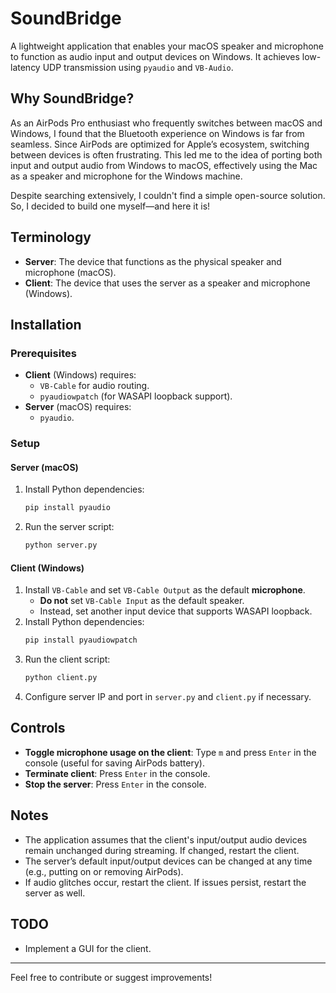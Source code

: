 # SoundBridge

A lightweight application that enables your macOS speaker and microphone to function as audio input and output devices
on Windows. It achieves low-latency UDP transmission using `pyaudio` and `VB-Audio`.

## Why SoundBridge?

As an AirPods Pro enthusiast who frequently switches between macOS and Windows, I found that the Bluetooth experience on
Windows is far from seamless. Since AirPods are optimized for Apple’s ecosystem, switching between devices is often
frustrating. This led me to the idea of porting both input and output audio from Windows to macOS, effectively using the
Mac as a speaker and microphone for the Windows machine.

Despite searching extensively, I couldn't find a simple open-source solution. So, I decided to build one myself—and here
it is!

## Terminology

- **Server**: The device that functions as the physical speaker and microphone (macOS).
- **Client**: The device that uses the server as a speaker and microphone (Windows).

## Installation

### Prerequisites

- **Client** (Windows) requires:
    - `VB-Cable` for audio routing.
    - `pyaudiowpatch` (for WASAPI loopback support).
- **Server** (macOS) requires:
    - `pyaudio`.

### Setup

#### Server (macOS)

1. Install Python dependencies:
   ```sh
   pip install pyaudio
   ```
2. Run the server script:
   ```sh
   python server.py
   ```

#### Client (Windows)

1. Install `VB-Cable` and set ``VB-Cable Output`` as the default **microphone**.
    - **Do not** set `VB-Cable Input` as the default speaker.
    - Instead, set another input device that supports WASAPI loopback.
2. Install Python dependencies:
   ```sh
   pip install pyaudiowpatch
   ```
3. Run the client script:
   ```sh
   python client.py
   ```
4. Configure server IP and port in `server.py` and `client.py` if necessary.

## Controls

- **Toggle microphone usage on the client**: Type `m` and press `Enter` in the console (useful for saving AirPods
  battery).
- **Terminate client**: Press `Enter` in the console.
- **Stop the server**: Press `Enter` in the console.

## Notes

- The application assumes that the client's input/output audio devices remain unchanged during streaming. If changed,
  restart the client.
- The server’s default input/output devices can be changed at any time (e.g., putting on or removing AirPods).
- If audio glitches occur, restart the client. If issues persist, restart the server as well.

## TODO

- Implement a GUI for the client.

---
Feel free to contribute or suggest improvements!
